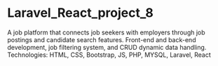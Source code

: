 # Laravel_React_project_8
A job platform that connects job seekers with employers through job postings and candidate search features.
Front-end and back-end development, job filtering system, and CRUD dynamic data handling. 
Technologies: HTML, CSS, Bootstrap, JS, PHP, MYSQL, Laravel, React
